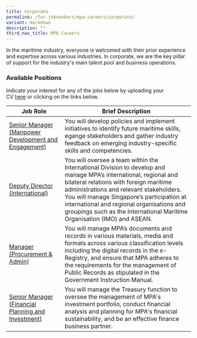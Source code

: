 ```yaml
---
title: Corporate
permalink: /for-jobseekers/mpa-careers/corporate/
variant: markdown
description: ""
third_nav_title: MPA Careers
---
```

In the maritime industry, everyone is welcomed with their prior experience and expertise across various industries. In corporate, we are the key pillar of support for the industry's main talent pool and business operations.

### Available Positions 
Indicate your interest for any of the jobs below by uploading your CV [here](https://go.gov.sg/mpa-job-application) or clicking on the links below.

|Job Role | Brief Description | 
| -------- | -------- | 
| [Senior Manager (Manpower Development and Engagement)](https://sggovterp.wd102.myworkdayjobs.com/PublicServiceCareers/job/MPA-mTower-Block/Assistant-Manager-Manager-Senior-Manager--Maritime-Human-Capital---2-Year-Contract-_JR-10000018131) | You will develop policies and implement initiatives to identify future maritime skills, egange stakeholders and gather industry feedback on emerging industry-specific skills and competencies. |
| [Deputy Director (International)](https://www.careers.hrp.gov.sg/sap/bc/ui5_ui5/sap/ZGERCFA004/index.html#/JobDescription/13204529/ddd35890-ad03-1eee-99dc-2881021240b3) | You will oversee a team within the International Division to develop and manage MPA’s international, regional and bilateral relations with foreign maritime administrations and relevant stakeholders. You will manage Singapore’s participation at international and regional organisations and groupings such as the International Maritime Organisation (IMO) and ASEAN. |
| [Manager (Procurement & Admin)](https://www.careers.hrp.gov.sg/sap/bc/ui5_ui5/sap/ZGERCFA004/index.html#/JobDescription/137266å77/ddd35890-ad03-1eee-9aa7-99110d5f40b3) | You will manage MPA’s documents and records in various materials, media and formats across various classification levels including the digital records in the e-Registry, and ensure that MPA adheres to the requirements for the management of Public Records as stipulated in the Government Instruction Manual.   |
| [Senior Manager (Financial Planning and Investment)](https://www.careers.hrp.gov.sg/sap/bc/ui5_ui5/sap/ZGERCFA004/index.html#/JobDescription/13375332/49895ee9-104d-1ede-87a0-8179c3a1726b) | You will manage the Treasury function to oversee the management of MPA's investment portfolio, conduct financial analysis and planning for MPA's financial sustainability, and be an effective finance business partner. |